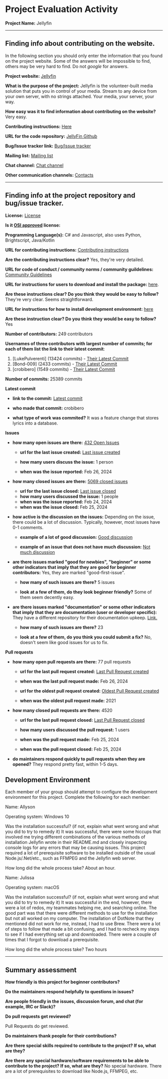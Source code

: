 # Project Evaluation Activity



__Project Name:__  Jellyfin


---

## Finding info about contributing on the website.

In the following section you should only enter the information that you
found on the project website. Some of the answers will be impossible to find, others
may be very hard to find. Do not _google_ for answers.

__Project website:__ [Jellyfin](https://jellyfin.org/)

__What is the purpose of the project:__ Jellyfin is the volunteer-built media solution that puts you in control of your media. Stream to any device from your own server, with no strings attached. Your media, your server, your way.


__How easy was it to find information about contributing on the website?__ Very easy.


__Contributing instructions:__ [Here](https://jellyfin.org/contribute) 

__URL for the code repository:__ [JellyFin Github](https://github.com/jellyfin/jellyfin)

__Bug/Issue tracker link:__ [Bug/Issue tracker](https://github.com/jellyfin/jellyfin/issues)

__Mailing list:__ [Mailing list](https://forum.jellyfin.org/t-jellyfin-newsletter-plugin)

__Chat channel:__ [Chat channel](https://matrix.to/#/#jellyfinorg:matrix.org)

__Other communication channels:__ [Contacts](https://jellyfin.org/contact)


---

## Finding info at the project repository and bug/issue tracker.

__License:__ [License](https://github.com/jellyfin/jellyfin/blob/master/LICENSE)

__Is it [OSI approved](https://opensource.org/licenses/alphabetical) license:__ 

__Programming Language(s):__ C# and Javascript, also uses Python, Brightscript, Java/Kotlin

__URL for contributing instructions:__ [Contributing instructions](https://jellyfin.org/docs/general/contributing/)

__Are the contributing instructions clear?__ Yes, they're very detailed.


__URL for code of conduct / community norms / community guildelines:__ [Community Guidelines](https://jellyfin.org/docs/general/community-standards/)

__URL for instructions for users to download and install the package:__  [here](https://github.com/jellyfin/jellyfin/blob/master/README.md). 


__Are these instructions clear? Do you think they would be easy to follow?__ They're very clear. Seems straightforward.


__URL for instructions for how to install development environment:__ [here](https://github.com/jellyfin/jellyfin/blob/master/README.md)


__Are these instruction clear? Do you think they would be easy to follow?__ Yes


__Number of contributors:__ 249 contributors


__Usernames of three contributors with largest number of commits; for
each of them list the link to their latest commit__:

1. [LukePulverenti] (13424 commits) - [Their Latest Commit](https://github.com/jellyfin/jellyfin/commit/c32d8656382a0eacb301692e0084377fc433ae9b)
1. [Bond-009] (2433 commits) - [Their Latest Commit](https://github.com/jellyfin/jellyfin/commit/c72bd8a09292e8ee4a42abbdcc1df7bf283a6d55)
1. [crobibero] (1549 commits) - [Their Latest Commit](https://github.com/jellyfin/jellyfin/commit/0bc41c015f4ec907de75fe215589b7e30a819b54)


__Number of commits:__ 25389 commits

__Latest commit__ 

- __link to the commit:__ [Latest commit](https://github.com/jellyfin/jellyfin/commit/0bc41c015f4ec907de75fe215589b7e30a819b54)

- __who made that commit:__ crobibero

- __what type of work was commited?__ It was a feature change that stores lyrics into a database.


__Issues__

- __how many open issues are there:__ [432 Open Issues](https://github.com/jellyfin/jellyfin/issues)

    - __url for the last issue created:__ [Last issue created](https://github.com/jellyfin/jellyfin/issues/11066)

    - __how many users discuss the issue:__ 1 person
    
    - __when was the issue reported:__ Feb 26, 2024
    

- __how many closed issues are there:__ [5069 closed issues](https://github.com/jellyfin/jellyfin/issues?q=is%3Aissue+is%3Aclosed)
    - __url for the last issue closed:__ [Last issue closed](https://github.com/jellyfin/jellyfin/issues/11059)
    - __how many users discussed the issue:__ 1 people
    - __when was the issue reported:__ Feb 24, 2024
    - __when was the issue closed:__ Feb 25, 2024

- __how active is the discussion on the issues:__ Depending on the issue, there could be a lot of discussion. Typically, however, most issues have 0-1 comments.

    - __example of a lot of good discussion:__ [Good discussion](https://github.com/jellyfin/jellyfin/issues/2547)
    
    - __example of an issue that does not have much discussion:__ [Not much discussion](https://github.com/jellyfin/jellyfin/issues/11015)



- __are there issues marked "good for newbies", "beginner" or some other indicators that imply that they are good for beginner contributors:__  Yes, they are marked "good-first-issue".

    - __how many of such issues are there?__ 5 issues
    
    - __look at a few of them, do they look beginner friendly?__ Some of them seem decently easy.



- __are there issues marked "documentation" or some other indicators that imply that they are documentation (user or developer specific):__ They have a different repository for their documentation upkeep. [Link.](https://github.com/jellyfin/jellyfin.org)

    - __how many of such issues are there?__ 23
    
    - __look at a few of them, do you think you could submit a fix?__ No, doesn't seem like good issues for us to fix.



__Pull requests__

- __how many open pull requests are there:__ 77 pull requests

    - __url for the last pull request created:__ [Last Pull Request created](https://github.com/jellyfin/jellyfin/pull/11067)
    
    - __when was the last pull request made:__ Feb 26, 2024

    - __url for the oldest pull request created:__ [Oldest Pull Request created](https://github.com/jellyfin/jellyfin/pull/5366)
    
    - __when was the oldest pull request made:__ 2021

- __how many closed pull requests are there:__ 4520

    - __url for the last pull request closed:__ [Last Pull Request closed](https://github.com/jellyfin/jellyfin/pull/11064)
    
    - __how many users discussed the pull request:__ 1 users
    
    - __when was the pull request made:__  Feb 25, 2024
    
    - __when was the pull request closed:__ Feb 25, 2024
    

- __do maintainers respond quickly to pull requests when they are opened?__ They respond pretty fast, within 1-5 days.


## Development Environment 

Each member of your group should attempt to configure the development environment 
for this project. Complete the following for each member:

Name: Allyson

Operating system: Windows 10

Was the installation successful? (if not, explain what went wrong and 
what you did to try to remedy it)
It was successful, there were some hiccups that involved me trying different combinations of the various methods of installation Jellyfin wrote in their README.md and closely inspecting console logs for any errors that may be causing issues. This project required a lot of prerequisite software to be installed outside of the usual Node.js/.Net/etc., such as FFMPEG and the Jellyfin web server.

How long did the whole process take? 
About an hour.

Name: Julissa

Operating system: macOS

Was the installation successful? (if not, explain what went wrong and 
what you did to try to remedy it)
It was successful in the end, however, there were a lot of redos, my teammates helping me, and searching online. The good part was that there were different methods to use for the installation but not all worked on my computer. The installation of DotNote that they mentioned did not work for me, instead, I had to use Brew. There were a lot of steps to follow that made a bit confusing, and I had to recheck my steps to see if I had everything set up and downloaded. There were a couple of times that I forgot to download a prerequisite. 

How long did the whole process take? 
Two hours

---


## Summary assessment
__How friendly is this project for beginner contributors?__




__Do the maintainers respond helpfully to questions in issues?__



__Are people friendly in the issues, discussion forum, and chat (for example, IRC or Slack)?__




__Do pull requests get reviewed?__

Pull Requests do get reviewed. 

__Do maintainers thank people for their contributions?__



__Are there special skills required to contribute to the project? If so, what are they?__



__Are there any special hardware/software requirements to be able to contribute to the project? If so, what are they?__
No special hardware. There are a lot of prerequisites to download like Node.js, FFMPEG, etc. 

